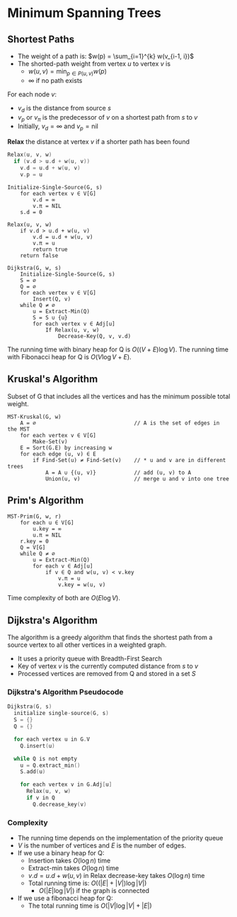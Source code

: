 # Minimum Spanning Trees

## Shortest Paths

- The weight of a path is: $w(p) = \sum_{i=1}^{k} w(v_{i-1, i})$
- The shorted-path weight from vertex $u$ to vertex $v$ is
  - $w(u, v) = \min_{p \in P(u, v)} w(p)$
  - $\infty$ if no path exists

For each node $v$:

- $v_d$ is the distance from source $s$
- $v_p$ or $v_{\pi}$ is the predecessor of $v$ on a shortest path from $s$ to $v$
- Initially, $v_d = \infty$ and $v_p = \text{nil}$

**Relax** the distance at vertex $v$ if a shorter path has been found

```c
Relax(u, v, w)
  if (v.d > u.d + w(u, v))
    v.d = u.d + w(u, v)
    v.p = u
```

```text
Initialize-Single-Source(G, s)
    for each vertex v ∈ V[G]
        v.d = ∞
        v.π = NIL
    s.d = 0
```

```text
Relax(u, v, w)
    if v.d > u.d + w(u, v)
        v.d = u.d + w(u, v)
        v.π = u
        return true
    return false
```

```text
Dijkstra(G, w, s)
    Initialize-Single-Source(G, s)
    S = ∅
    Q = ∅
    for each vertex v ∈ V[G]
        Insert(Q, v)
    while Q ≠ ∅
        u = Extract-Min(Q)
        S = S ∪ {u}
        for each vertex v ∈ Adj[u]
            If Relax(u, v, w)
                Decrease-Key(Q, v, v.d)
```

The running time with binary heap for Q is $O((V + E) \log V)$.
The running time with Fibonacci heap for Q is $O(V \log V + E)$.

## Kruskal's Algorithm

Subset of G that includes all the vertices and has the minimum possible total weight.

```text
MST-Kruskal(G, w)
    A = ∅                               // A is the set of edges in the MST
    for each vertex v ∈ V[G]
        Make-Set(v)
    E = Sort(G.E) by increasing w
    for each edge (u, v) ∈ E
        if Find-Set(u) ≠ Find-Set(v)    // * u and v are in different trees
            A = A ∪ {(u, v)}            // add (u, v) to A
            Union(u, v)                 // merge u and v into one tree
```

## Prim's Algorithm

```text
MST-Prim(G, w, r)
    for each u ∈ V[G]
        u.key = ∞
        u.π = NIL
    r.key = 0
    Q = V[G]
    while Q ≠ ∅
        u = Extract-Min(Q)
        for each v ∈ Adj[u]
            if v ∈ Q and w(u, v) < v.key
                v.π = u
                v.key = w(u, v)
```

Time complexity of both are $O(E \log V)$.

## Dijkstra's Algorithm

The algorithm is a greedy algorithm that finds the shortest path from a source vertex to all other vertices in a weighted graph.

- It uses a priority queue with Breadth-First Search
- Key of vertex $v$ is the currently computed distance from $s$ to $v$
- Processed vertices are removed from Q and stored in a set $S$

### Dijkstra's Algorithm Pseudocode

```c
Dijkstra(G, s)
  initialize single-source(G, s)
  S = {}
  Q = {}

  for each vertex u in G.V
    Q.insert(u)

  while Q is not empty
    u = Q.extract_min()
    S.add(u)

    for each vertex v in G.Adj[u]
      Relax(u, v, w)
      if v in Q
        Q.decrease_key(v)
```

### Complexity

- The running time depends on the implementation of the priority queue
- $V$ is the number of vertices and $E$ is the number of edges.
- If we use a binary heap for Q:
  - Insertion takes $O(\log n)$ time
  - Extract-min takes $O(\log n)$ time
  - $v.d = u.d + w(u, v)$ in Relax decrease-key takes $O(\log n)$ time
  - Total running time is: $O((|E| + |V|) \log|V|)$
    - $O(|E| \log|V|)$ if the graph is connected
- If we use a fibonacci heap for Q:
  - The total running time is $O(|V| \log |V| + |E|)$
